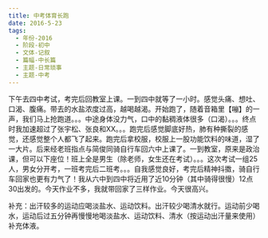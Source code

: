 ```yaml
---
title: 中考体育长跑
date: 2016-5-23
tags:
  - 年份-2016
  - 阶段-初中
  - 文体-记叙
  - 篇幅-中长篇
  - 主题-日常琐事
  - 主题-中考
---
```


下午去四中考试，考完后回教室上课。一到四中就等了一小时。感觉头痛、想吐、口渴、腹痛。带去的水盐浓度过高，越喝越渴。开始跑了，随着音箱里【嘣】的一声，我们马上抢跑道。。。中途身体没力气，口中的黏稠液体很多（口渴）。。。终点时我加速超过了张宇松、张良和XX。。。跑完后感觉脚底好热，肺有种撕裂的感觉，还感觉整个人都飞了起来。跑完后拿校服，校服上一股功能饮料的味道，湿了一大片。后来经老班指点与简俊同骑自行车回六中上课了。一到教室，原来是政治课，但可以下座位！班上全是男生（除老师，女生还在考试）。。。这次考试一组25人，男女分开考，一班考完后二班考。。。自我感觉良好，考完后精神抖擞，骑自行车回家也更有力气了！我从六中到四中将近用了近10分钟（其中骑得很慢）12点30出发的。今天作业不多，我就带回家了三样作业。今天很高兴。

补充：出汗较多的运动应喝淡盐水、运动饮料。出汗较少喝清水就行。运动前少喝水，运动后过五分钟再慢慢地喝淡盐水、运动饮料、清水（按运动出汗量来使用）补充体液。
